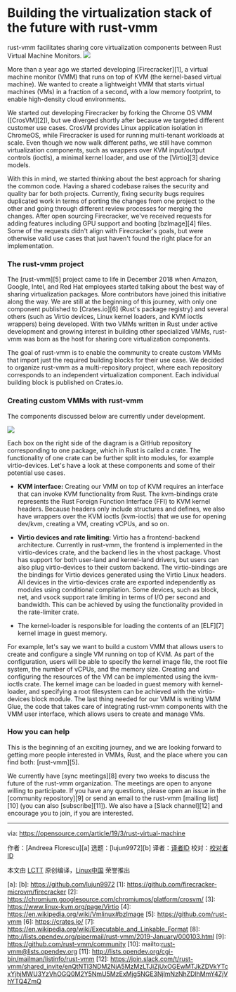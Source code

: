 [#]: collector: (lujun9972)
[#]: translator: ( )
[#]: reviewer: ( )
[#]: publisher: ( )
[#]: url: ( )
[#]: subject: (Building the virtualization stack of the future with rust-vmm)
[#]: via: (https://opensource.com/article/19/3/rust-virtual-machine)
[#]: author: (Andreea Florescu )

Building the virtualization stack of the future with rust-vmm
======
rust-vmm facilitates sharing core virtualization components between Rust Virtual Machine Monitors.
![](https://opensource.com/sites/default/files/styles/image-full-size/public/lead-images/data_stack_blue_disks.png?itok=3hKDtK20)

More than a year ago we started developing [Firecracker][1], a virtual machine monitor (VMM) that runs on top of KVM (the kernel-based virtual machine). We wanted to create a lightweight VMM that starts virtual machines (VMs) in a fraction of a second, with a low memory footprint, to enable high-density cloud environments.

We started out developing Firecracker by forking the Chrome OS VMM ([CrosVM][2]), but we diverged shortly after because we targeted different customer use cases. CrosVM provides Linux application isolation in ChromeOS, while Firecracker is used for running multi-tenant workloads at scale. Even though we now walk different paths, we still have common virtualization components, such as wrappers over KVM input/output controls (ioctls), a minimal kernel loader, and use of the [Virtio][3] device models.

With this in mind, we started thinking about the best approach for sharing the common code. Having a shared codebase raises the security and quality bar for both projects. Currently, fixing security bugs requires duplicated work in terms of porting the changes from one project to the other and going through different review processes for merging the changes. After open sourcing Firecracker, we've received requests for adding features including GPU support and booting [bzImage][4] files. Some of the requests didn't align with Firecracker's goals, but were otherwise valid use cases that just haven't found the right place for an implementation.

### The rust-vmm project

The [rust-vmm][5] project came to life in December 2018 when Amazon, Google, Intel, and Red Hat employees started talking about the best way of sharing virtualization packages. More contributors have joined this initiative along the way. We are still at the beginning of this journey, with only one component published to [Crates.io][6] (Rust's package registry) and several others (such as Virtio devices, Linux kernel loaders, and KVM ioctls wrappers) being developed. With two VMMs written in Rust under active development and growing interest in building other specialized VMMs, rust-vmm was born as the host for sharing core virtualization components.

The goal of rust-vmm is to enable the community to create custom VMMs that import just the required building blocks for their use case. We decided to organize rust-vmm as a multi-repository project, where each repository corresponds to an independent virtualization component. Each individual building block is published on Crates.io.

### Creating custom VMMs with rust-vmm

The components discussed below are currently under development.

![](https://opensource.com/sites/default/files/uploads/custom_vmm.png)

Each box on the right side of the diagram is a GitHub repository corresponding to one package, which in Rust is called a crate. The functionality of one crate can be further split into modules, for example virtio-devices. Let's have a look at these components and some of their potential use cases.

  * **KVM interface:** Creating our VMM on top of KVM requires an interface that can invoke KVM functionality from Rust. The kvm-bindings crate represents the Rust Foreign Function Interface (FFI) to KVM kernel headers. Because headers only include structures and defines, we also have wrappers over the KVM ioctls (kvm-ioctls) that we use for opening dev/kvm, creating a VM, creating vCPUs, and so on.

  * **Virtio devices and rate limiting:** Virtio has a frontend-backend architecture. Currently in rust-vmm, the frontend is implemented in the virtio-devices crate, and the backend lies in the vhost package. Vhost has support for both user-land and kernel-land drivers, but users can also plug virtio-devices to their custom backend. The virtio-bindings are the bindings for Virtio devices generated using the Virtio Linux headers. All devices in the virtio-devices crate are exported independently as modules using conditional compilation. Some devices, such as block, net, and vsock support rate limiting in terms of I/O per second and bandwidth. This can be achieved by using the functionality provided in the rate-limiter crate.

  * The kernel-loader is responsible for loading the contents of an [ELF][7] kernel image in guest memory.




For example, let's say we want to build a custom VMM that allows users to create and configure a single VM running on top of KVM. As part of the configuration, users will be able to specify the kernel image file, the root file system, the number of vCPUs, and the memory size. Creating and configuring the resources of the VM can be implemented using the kvm-ioctls crate. The kernel image can be loaded in guest memory with kernel-loader, and specifying a root filesystem can be achieved with the virtio-devices block module. The last thing needed for our VMM is writing VMM Glue, the code that takes care of integrating rust-vmm components with the VMM user interface, which allows users to create and manage VMs.

### How you can help

This is the beginning of an exciting journey, and we are looking forward to getting more people interested in VMMs, Rust, and the place where you can find both: [rust-vmm][5].

We currently have [sync meetings][8] every two weeks to discuss the future of the rust-vmm organization. The meetings are open to anyone willing to participate. If you have any questions, please open an issue in the [community repository][9] or send an email to the rust-vmm [mailing list][10] (you can also [subscribe][11]). We also have a [Slack channel][12] and encourage you to join, if you are interested.

--------------------------------------------------------------------------------

via: https://opensource.com/article/19/3/rust-virtual-machine

作者：[Andreea Florescu][a]
选题：[lujun9972][b]
译者：[译者ID](https://github.com/译者ID)
校对：[校对者ID](https://github.com/校对者ID)

本文由 [LCTT](https://github.com/LCTT/TranslateProject) 原创编译，[Linux中国](https://linux.cn/) 荣誉推出

[a]: 
[b]: https://github.com/lujun9972
[1]: https://github.com/firecracker-microvm/firecracker
[2]: https://chromium.googlesource.com/chromiumos/platform/crosvm/
[3]: https://www.linux-kvm.org/page/Virtio
[4]: https://en.wikipedia.org/wiki/Vmlinux#bzImage
[5]: https://github.com/rust-vmm
[6]: https://crates.io/
[7]: https://en.wikipedia.org/wiki/Executable_and_Linkable_Format
[8]: http://lists.opendev.org/pipermail/rust-vmm/2019-January/000103.html
[9]: https://github.com/rust-vmm/community
[10]: mailto:rust-vmm@lists.opendev.org
[11]: http://lists.opendev.org/cgi-bin/mailman/listinfo/rust-vmm
[12]: https://join.slack.com/t/rust-vmm/shared_invite/enQtNTI3NDM2NjA5MzMzLTJiZjUxOGEwMTJkZDVkYTcxYjhjMWU3YzVhOGQ0M2Y5NmU5MzExMjg5NGE3NjlmNzNhZDlhMmY4ZjVhYTQ4ZmQ
